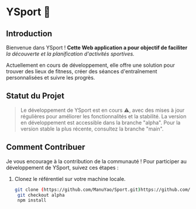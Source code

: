 # YSport 🥇

## Introduction

Bienvenue dans YSport ! 
**Cette Web application a pour objectif de faciliter** *la découverte et la planification d'activités sportives.* 

Actuellement en cours de développement, elle offre une solution pour trouver des lieux de fitness, créer des séances d'entraînement personnalisées et suivre les progrès.

## Statut du Projet

>  Le développement de YSport est en cours ⚠️, avec des mises à jour régulières pour améliorer les fonctionnalités et la stabilité.
  La version en développement est accessible dans la branche "alpha". Pour la version stable la plus récente, consultez la branche "main".

## Comment Contribuer

Je vous encourage à la contribution de la communauté ! Pour participer au développement de YSport, suivez ces étapes :

1. Clonez le référentiel sur votre machine locale.
   ```bash
   git clone (https://github.com/ManuYao/Sport.git)https://github.com/ManuYao/Sport.git
    git checkout alpha
    npm install
